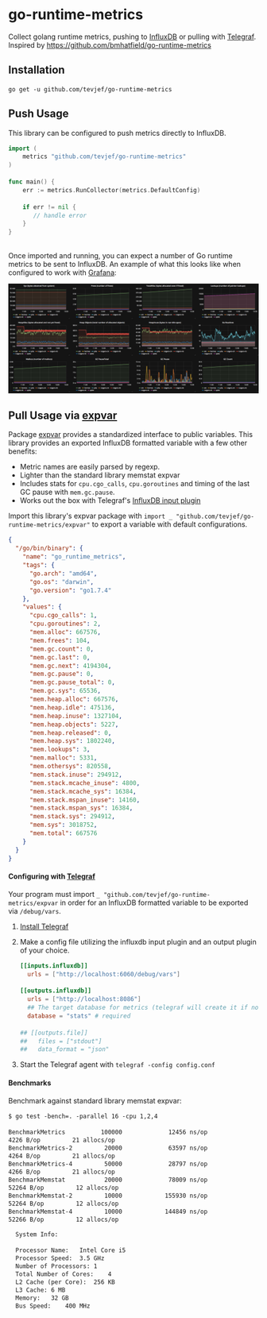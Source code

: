 # go-runtime-metrics
Collect golang runtime metrics, pushing to [InfluxDB](https://www.influxdata.com/time-series-platform/influxdb/) or pulling with [Telegraf](https://www.influxdata.com/time-series-platform/telegraf/). Inspired by https://github.com/bmhatfield/go-runtime-metrics

## Installation

    go get -u github.com/tevjef/go-runtime-metrics
    
## Push Usage

This library can be configured to push metrics directly to InfluxDB.

```go
import (
	metrics "github.com/tevjef/go-runtime-metrics"
)

func main() {
	err := metrics.RunCollector(metrics.DefaultConfig)
	
	if err != nil {
	   // handle error
	}
}
	
```

Once imported and running, you can expect a number of Go runtime metrics to be sent to InfluxDB. 
An example of what this looks like when configured to work with [Grafana](http://grafana.org/):

![](/grafana.png)

## Pull Usage via [expvar](https://golang.org/pkg/expvar/)

Package [expvar](https://golang.org/pkg/expvar/) provides a standardized interface to public variables. This library provides an exported InfluxDB formatted variable with a few other benefits: 

* Metric names are easily parsed by regexp.
* Lighter than the standard library memstat expvar
* Includes stats for `cpu.cgo_calls`, `cpu.goroutines` and timing of the last GC pause with `mem.gc.pause`.
* Works out the box with Telegraf's [InfluxDB input plugin](https://github.com/influxdata/telegraf/tree/master/plugins/inputs/influxdb)

Import this library's expvar package with `import _ "github.com/tevjef/go-runtime-metrics/expvar"` to export a variable with default configurations.
```json
{
  "/go/bin/binary": {
    "name": "go_runtime_metrics",
    "tags": {
      "go.arch": "amd64",
      "go.os": "darwin",
      "go.version": "go1.7.4"
    },
    "values": {
      "cpu.cgo_calls": 1,
      "cpu.goroutines": 2,
      "mem.alloc": 667576,
      "mem.frees": 104,
      "mem.gc.count": 0,
      "mem.gc.last": 0,
      "mem.gc.next": 4194304,
      "mem.gc.pause": 0,
      "mem.gc.pause_total": 0,
      "mem.gc.sys": 65536,
      "mem.heap.alloc": 667576,
      "mem.heap.idle": 475136,
      "mem.heap.inuse": 1327104,
      "mem.heap.objects": 5227,
      "mem.heap.released": 0,
      "mem.heap.sys": 1802240,
      "mem.lookups": 3,
      "mem.malloc": 5331,
      "mem.othersys": 820558,
      "mem.stack.inuse": 294912,
      "mem.stack.mcache_inuse": 4800,
      "mem.stack.mcache_sys": 16384,
      "mem.stack.mspan_inuse": 14160,
      "mem.stack.mspan_sys": 16384,
      "mem.stack.sys": 294912,
      "mem.sys": 3018752,
      "mem.total": 667576
    }
  }
}
```

#### Configuring with [Telegraf](https://www.influxdata.com/time-series-platform/telegraf/)

Your program must import `_ "github.com/tevjef/go-runtime-metrics/expvar` in order for an InfluxDB formatted variable to be exported via `/debug/vars`.

1. [Install Telegraf](https://github.com/influxdata/telegraf#installation)

2. Make a config file utilizing the influxdb input plugin and an output plugin of your choice.

    ```toml
    [[inputs.influxdb]]
      urls = ["http://localhost:6060/debug/vars"]
    
    [[outputs.influxdb]]
      urls = ["http://localhost:8086"]
      ## The target database for metrics (telegraf will create it if not exists).
      database = "stats" # required
      
    ## [[outputs.file]]
    ##   files = ["stdout"]
    ##   data_format = "json"
    ```

3. Start the Telegraf agent with `telegraf -config config.conf`


#### Benchmarks

Benchmark against standard library memstat expvar: 
```
$ go test -bench=. -parallel 16 -cpu 1,2,4

BenchmarkMetrics          100000             12456 ns/op            4226 B/op         21 allocs/op
BenchmarkMetrics-2         20000             63597 ns/op            4264 B/op         21 allocs/op
BenchmarkMetrics-4         50000             28797 ns/op            4266 B/op         21 allocs/op
BenchmarkMemstat           20000             78009 ns/op           52264 B/op         12 allocs/op
BenchmarkMemstat-2         10000            155930 ns/op           52264 B/op         12 allocs/op
BenchmarkMemstat-4         10000            144849 ns/op           52266 B/op         12 allocs/op

```


```
  System Info: 

  Processor Name:	Intel Core i5
  Processor Speed:	3.5 GHz
  Number of Processors:	1
  Total Number of Cores:	4
  L2 Cache (per Core):	256 KB
  L3 Cache:	6 MB
  Memory:	32 GB
  Bus Speed:	400 MHz

```
